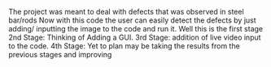 The project was meant to deal with defects that was observed in steel bar/rods 
Now with this code the user can easily detect the defects by just adding/ inputting the image to the code and run it.
Well this is the first stage 
2nd Stage: Thinking of Adding a GUI.
3rd Stage: addition of live video input to the code.
4th Stage: Yet to plan may be taking the results from the previous stages and improving
